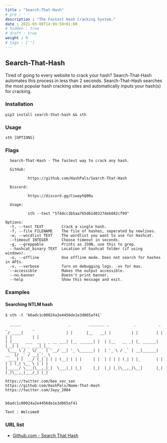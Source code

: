 ```yaml
---
title : "Search-That-Hash"
# pre : ' '
description : "The Fastest Hash Cracking System."
date : 2021-03-08T14:09:50+01:00
# hidden : true
# draft : true
weight : 0
# tags : ['']
---
```


## Search-That-Hash

Tired of going to every website to crack your hash? Search-That-Hash automates this process in less than 2 seconds. Search-That-Hash searches the most popular hash cracking sites and automatically inputs your hash(s) for cracking.

### Installation

```plain
pip3 install search-that-hash && sth
```

### Usage

```plain
sth [OPTIONS]
```

### Flags

```plain
  Search-That-Hash - The fastest way to crack any hash.

  GitHub:

          https://github.com/HashPals/Search-That-Hash

  Discord:

          https://discord.gg/CswayhQ8Ru

  Usage:

          sth --text "5f4dcc3b5aa765d61d8327deb882cf99"

Options:
  -t, --text TEXT        Crack a single hash.
  -f, --file FILENAME    The file of hashes, seperated by newlines.
  -w, --wordlist TEXT    The wordlist you want to use for Hashcat.
  --timeout INTEGER      Choose timeout in seconds.
  -g, --greppable        Prints as JSON, use this to grep.
  --hashcat_binary TEXT  Location of hashcat folder (if using windows).
  -o, --offline          Use offline mode. Does not search for hashes in APIs.
  -v, --verbose          Turn on debugging logs. -vv for max.
  --accessible           Makes the output accessible.
  --no-banner            Doesn't print banner.
  --help                 Show this message and exit.

```

### Examples

#### Searching NTLM hash

```plain
$ sth -t 'b6adc1c00024a2e4456de1e3d065af41'

  _____                     _        _______ _           _          _    _           _
 / ____|                   | |      |__   __| |         | |        | |  | |         | |
| (___   ___  __ _ _ __ ___| |__ ______| |  | |__   __ _| |_ ______| |__| | __ _ ___| |__
 \___ \ / _ \/ _` | '__/ __| '_ \______| |  | '_ \ / _` | __|______|  __  |/ _` / __| '_ \
 ____) |  __/ (_| | | | (__| | | |     | |  | | | | (_| | |_       | |  | | (_| \__ \ | | |
|_____/ \___|\__,_|_|  \___|_| |_|     |_|  |_| |_|\__,_|\__|      |_|  |_|\__,_|___/_| |_|
        
https://twitter.com/bee_sec_san
https://github.com/HashPals/Name-That-Hash
https://twitter.com/Jayy_2004


b6adc1c00024a2e4456de1e3d065af41

Text : Welcome0
```

### URL list

* [Github.com - Search That Hash](https://github.com/HashPals/Search-That-Hash)
